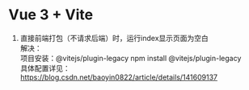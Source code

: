 # Vue 3 + Vite

1. 直接前端打包（不请求后端）时，运行index显示页面为空白\
解决：\
项目安装：@vitejs/plugin-legacy
npm install @vitejs/plugin-legacy\
具体配置详见：https://blog.csdn.net/baoyin0822/article/details/141609137
